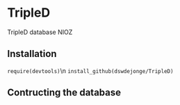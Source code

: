 # TripleD
TripleD database NIOZ

## Installation
`require(devtools)`\n
`install_github(dswdejonge/TripleD)`

## Contructing the database

